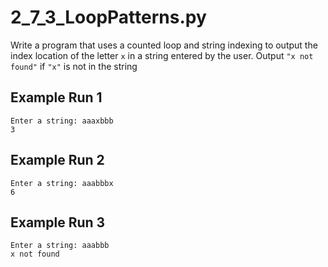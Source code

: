 # 2_7_3_LoopPatterns.py

Write a program that uses a counted loop and string indexing to output the index location of the letter `x` in a string entered by the user. 
Output `"x not found"` if `"x"` is not in the string

## Example Run 1
```text
Enter a string: aaaxbbb
3
```

## Example Run 2
```text
Enter a string: aaabbbx
6
```

## Example Run 3
```text
Enter a string: aaabbb
x not found
```

